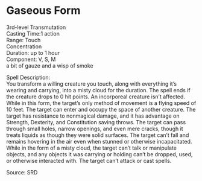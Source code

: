 # Gaseous Form
3rd-level Transmutation<br>
Casting Time:1 action<br>
Range: Touch<br>
Concentration<br>
Duration: up to 1 hour<br>
Component: V, S, M<br>
a bit of gauze and a wisp of smoke

Spell Description:<br>
You transform a willing creature you touch, along with everything it’s wearing and carrying, into a misty cloud for the duration. The spell ends if the creature drops to 0 hit points. An incorporeal creature isn’t affected.<br>While in this form, the target’s only method of movement is a flying speed of 10 feet. The target can enter and occupy the space of another creature. The target has resistance to nonmagical damage, and it has advantage on Strength, Dexterity, and Constitution saving throws. The target can pass through small holes, narrow openings, and even mere cracks, though it treats liquids as though they were solid surfaces. The target can’t fall and remains hovering in the air even when stunned or otherwise incapacitated.<br>While in the form of a misty cloud, the target can’t talk or manipulate objects, and any objects it was carrying or holding can’t be dropped, used, or otherwise interacted with. The target can’t attack or cast spells.

Source: SRD